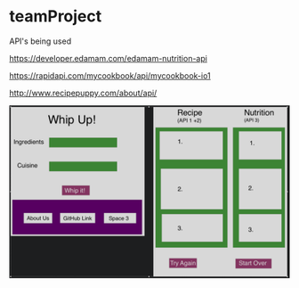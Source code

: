 # teamProject


API's being used 

https://developer.edamam.com/edamam-nutrition-api

https://rapidapi.com/mycookbook/api/mycookbook-io1

http://www.recipepuppy.com/about/api/

![test image 1](/Screenshot.png)